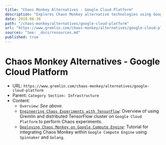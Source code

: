 ```yaml
---
title: "Chaos Monkey Alternatives - Google Cloud Platform"
description: "Explores Chaos Monkey alternative technologies using Google Cloud Platform."
date: 2018-08-30
path: "/chaos-monkey/alternatives/google-cloud-platform"
url: "https://www.gremlin.com/chaos-monkey/alternatives/google-cloud-platform"
sources: "See: _docs/resources.md"
published: true
---
```


# Chaos Monkey Alternatives - Google Cloud Platform

- URL: `https://www.gremlin.com/chaos-monkey/alternatives/google-cloud-platform`
- Parent: `Category Section: Infrastructure`
- Content:
  - `Overview`: _See above._
  - [`Engineering Chaos Experiments with TensorFlow`](https://www.gremlin.com/community/tutorials/how-to-install-distributed-tensorflow-on-gcp-and-perform-chaos-engineering-experiments/): Overview of using Gremlin and distributed TensorFlow cluster on `Google Cloud Platform` to perform Chaos experiments.
  - [`Deploying Chaos Monkey on Google Compute Engine`](https://blog.spinnaker.io/running-chaos-monkey-on-spinnaker-google-compute-engine-gce-155dc52f20ef): Tutorial for integrating Chaos Monkey within `Google Compute Engine` using `Spinnaker` and `Golang`.

[/]:                                    /
[/advanced-tips]:                       /advanced-tips
[/alternatives]:                        /alternatives
[/alternatives/azure]:                  /alternatives/azure
[/alternatives/docker]:                 /alternatives/docker
[/alternatives/google-cloud-platform]:  /alternatives/google-cloud-platform
[/alternatives/kubernetes]:             /alternatives/kubernetes
[/alternatives/openshift]:              /alternatives/openshift
[/alternatives/private-cloud]:          /alternatives/private-cloud
[/alternatives/spring-boot]:            /alternatives/spring-boot
[/alternatives/vmware]:                 /alternatives/vmware
[/developer-tutorial]:                  /developer-tutorial
[/downloads-resources]:                 /downloads-resources
[/origin-netflix]:                      /origin-netflix
[/simian-army]:                         /simian-army